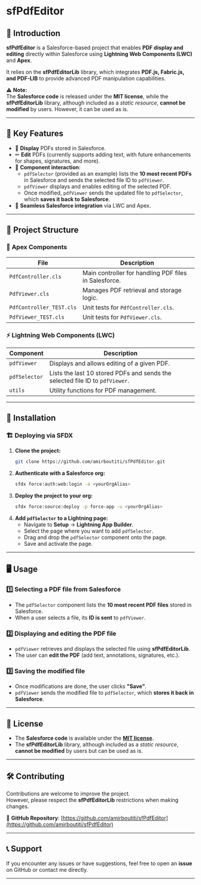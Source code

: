 #  sfPdfEditor

## 🚀 Introduction

**sfPdfEditor** is a Salesforce-based project that enables **PDF display and editing** directly within Salesforce using **Lightning Web Components (LWC)** and **Apex**.

It relies on the **sfPdfEditorLib** library, which integrates **PDF.js, Fabric.js, and PDF-LIB** to provide advanced PDF manipulation capabilities.

⚠ **Note:**  
The **Salesforce code** is released under the **MIT license**, while the **sfPdfEditorLib** library, although included as a *static resource*, **cannot be modified** by users. However, it can be used as is.

---

## 🎯 **Key Features**
- 📄 **Display** PDFs stored in Salesforce.
- ✏ **Edit** PDFs (currently supports adding text, with future enhancements for shapes, signatures, and more).
- 🔄 **Component interaction**:
  - `pdfSelector` (provided as an example) lists the **10 most recent PDFs** in Salesforce and sends the selected file ID to `pdfViewer`.
  - `pdfViewer` displays and enables editing of the selected PDF.
  - Once modified, `pdfViewer` sends the updated file to `pdfSelector`, which **saves it back to Salesforce**.
- 🔗 **Seamless Salesforce integration** via LWC and Apex.

---

## 📌 **Project Structure**
### 📂 **Apex Components**
| File | Description |
|------|------------|
| `PdfController.cls` | Main controller for handling PDF files in Salesforce. |
| `PdfViewer.cls` | Manages PDF retrieval and storage logic. |
| `PdfController_TEST.cls` | Unit tests for `PdfController.cls`. |
| `PdfViewer_TEST.cls` | Unit tests for `PdfViewer.cls`. |

### ⚡ **Lightning Web Components (LWC)**
| Component | Description |
|-----------|------------|
| `pdfViewer` | Displays and allows editing of a given PDF. |
| `pdfSelector` | Lists the last 10 stored PDFs and sends the selected file ID to `pdfViewer`. |
| `utils` | Utility functions for PDF management. |

---

## 🔧 **Installation**
### 🏗 Deploying via SFDX
1. **Clone the project:**
   ```sh
   git clone https://github.com/amirboutiti/sfPdfEditor.git
   ```
2. **Authenticate with a Salesforce org:**
   ```sh
   sfdx force:auth:web:login -a <yourOrgAlias>
   ```
3. **Deploy the project to your org:**
   ```sh
   sfdx force:source:deploy -p force-app -u <yourOrgAlias>
   ```
4. **Add `pdfSelector` to a Lightning page:**  
   - Navigate to **Setup** → **Lightning App Builder**.  
   - Select the page where you want to add `pdfSelector`.  
   - Drag and drop the `pdfSelector` component onto the page.  
   - Save and activate the page.

---

## 🖥 **Usage**
### 1️⃣ Selecting a PDF file from Salesforce
- The `pdfSelector` component lists the **10 most recent PDF files** stored in Salesforce.
- When a user selects a file, its **ID is sent** to `pdfViewer`.

### 2️⃣ Displaying and editing the PDF file
- `pdfViewer` retrieves and displays the selected file using **sfPdfEditorLib**.
- The user can **edit the PDF** (add text, annotations, signatures, etc.).

### 3️⃣ Saving the modified file
- Once modifications are done, the user clicks **"Save"**.
- `pdfViewer` sends the modified file to `pdfSelector`, which **stores it back in Salesforce**.

---

## 📜 **License**
- The **Salesforce code** is available under the **[MIT license](LICENSE)**.
- The **sfPdfEditorLib** library, although included as a *static resource*, **cannot be modified** by users but can be used as is.

---

## 🛠 **Contributing**
Contributions are welcome to improve the project.  
However, please respect the **sfPdfEditorLib** restrictions when making changes.

🔗 **GitHub Repository**: [https://github.com/amirboutiti/sfPdfEditor](https://github.com/amirboutiti/sfPdfEditor)

---

## 📞 **Support**
If you encounter any issues or have suggestions, feel free to open an **issue** on GitHub or contact me directly.

---
